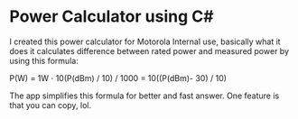 # Power Calculator using C#

I created this power calculator for Motorola Internal use, basically what it does it calculates 
difference between rated power and measured power by using this formula:

P(W) = 1W ⋅ 10(P(dBm) / 10) / 1000 = 10((P(dBm)- 30) / 10)

The app simplifies this formula for better and fast answer. One feature is that you can copy, lol.










































































